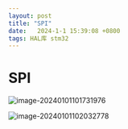 ```yaml
---
layout: post
title: "SPI" 
date:   2024-1-1 15:39:08 +0800
tags: HAL库 stm32
---
```


# SPI

![image-20240101101731976](https://picture-01-1316374204.cos.ap-beijing.myqcloud.com/image/202401011017060.png)

![image-20240101102032778](https://picture-01-1316374204.cos.ap-beijing.myqcloud.com/image/202401011020867.png)









